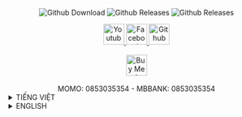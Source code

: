 <div align="center">
<p>
<img alt="Github Download" src="https://img.shields.io/github/downloads/KnD1368/Emulator_Lite/total.svg?style=for-the-badge"/>
<img alt="Github Releases" src="https://img.shields.io/github/release/KnD1368/Emulator_Lite.svg?style=for-the-badge"/>
<img alt="Github Releases" src="https://img.shields.io/badge/VERSION-1.0.0-green?style=for-the-badge"/>
</p>
<a href="https://www.youtube.com/channel/UCc600pWyN-sIDQX7AYcaTgQ?sub_confirmation=1">
  <img alt="Youtube" src="https://img.shields.io/badge/Youtube-f20852?style=for-the-badge&logo=youtube&logoColor=white"
    style="height: 41px !important;"/>
</a>
<a href="https://www.facebook.com/Ki3tNgu/">
<img alt="Facebook" src="https://img.shields.io/badge/Facebook-1877F2?style=for-the-badge&logo=facebook&logoColor=white"
    style="height: 41px !important;"/>
</a>
<a href="https://github.com/KnD1368">
  <img alt="Github" src="https://img.shields.io/badge/Github-333333?style=for-the-badge&logo=github&logoColor=white"
    style="height: 41px !important;"/>
</a>
<br/>
<br/>
<a href="https://www.buymeacoffee.com/KnD1368" target="_blank">
  <img src="https://www.buymeacoffee.com/assets/img/custom_images/orange_img.png" alt="Buy Me A Coffee" 
    style="height: 41px !important;" >
</a>
<br/>
<br/>
  <span>MOMO: 0853035354 - </span>
  <span>MBBANK: 0853035354</span>
  
</div>
<details>
  <summary>TIẾNG VIỆT</summary>
  
# **Tổng Quan**
### **Emulator Lite (Patch)**
 - **Sử dụng để thay thế các tệp tin gốc của phần mềm giả lập bạn đang sử dụng**
 - **Nhằm mục đích tạo ra giả lập nhanh hơn, gọn nhẹ hơn**
 - **Mục đích để giúp cho các chiếc pc, laptop với cấu hình yếu cũng có thể sử dụng tùy theo mục đích**
### **Emulator Lite (Install)**
 - **Đi cùng với Emulator Lite (Patch) nhằm mục đích cài đặt phiên bản của phần mềm giả lập tương thích**
# **YÊU CẦU**
 - ### **Tuy có vẻ nó đã được tối ưu để nhằm mục đích phục vụ cho các hệ máy đời cũ, tuy nhiên nếu máy bạn không đáp ứng như cầu sau đây thì có thể bạn nên tìm giải pháp thay thế**
```
Dung Lượng: > 6GB ( hoặc hơn tùy phiên bản ) 
Ram: 2GB HOẶC HƠN
CPU: 2 Cores hoặc hơn ( đề nghị 4 Cores, VT-X )
GPU: Có hoặc không
```
    
# **TẢI XUỐNG**
 - ### **[Emulator Lite (Patch & Install)](https://github.com/KnD1368/Emulator_Lite/releases/download/Emulator_Lite/Emulator_Lite.zip)**

</details>

<details>
  <summary>ENGLISH</summary>
  
# **Overview**
### **Emulator Lite (Patch)**
- **The purpose of using file replacement in emulation software is to provide a faster and more lightweight emulation experience**
- **By replacing the original files of the software being emulated, it is possible to create a more optimized emulation environment**
- **This can be particularly helpful for users with lower-end PCs or laptops, as it allows them to use the emulation software according to their needs.**
### **Emulator Lite (Install)**
- **By using the Emulator Lite (Patch), users can enjoy a seamless experience while using the emulator and running their favorite software.**
# **REQUIRE**
- **While it may seem optimized to serve older generation machines, if your computer does not meet the following requirements, you may need to find an alternative solution.**
```
Disk: available 6GB or more
Ram: Minium 2GB
CPU: Minium 2 Core ( 4 Core, support VT-x for best experience )
GPU: No need
```
# **DOWNLOAD**
- ### **[Emulator Lite (Patch & Install)](https://github.com/KnD1368/Emulator_Lite/releases/download/Emulator_Lite/Emulator_Lite.zip)**
</details>


